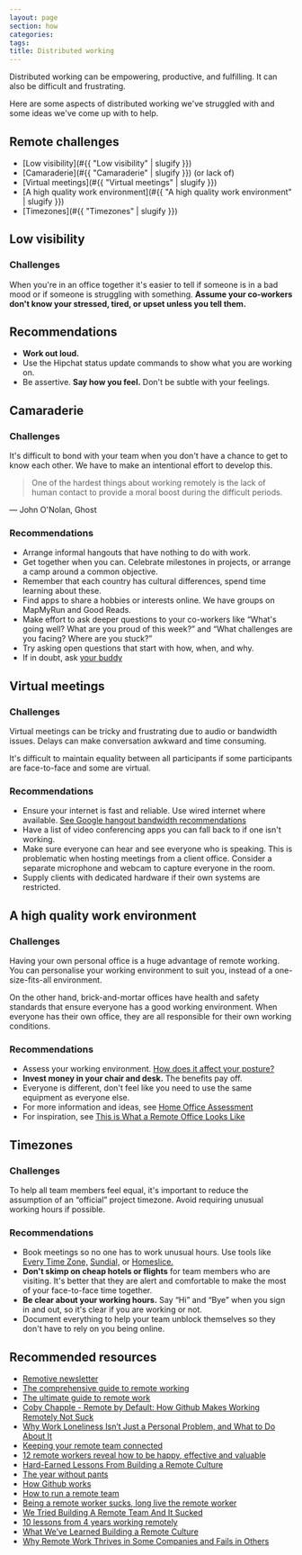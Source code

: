 ```yaml
---
layout: page
section: how
categories:
tags:
title: Distributed working
---
```


Distributed working can be empowering, productive, and fulfilling. It can also be difficult and frustrating.

Here are some aspects of distributed working we've struggled with and some ideas we've come up with to help.

## Remote challenges

* [Low visibility](#{{ "Low visibility" | slugify }})
* [Camaraderie](#{{ "Camaraderie" | slugify }}) (or lack of)
* [Virtual meetings](#{{ "Virtual meetings" | slugify }})
* [A high quality work environment](#{{ "A high quality work environment" | slugify }})
* [Timezones](#{{ "Timezones" | slugify }})

## Low visibility

### Challenges

When you're in an office together it's easier to tell if someone is in a bad mood or if someone is struggling with something. **Assume your co-workers don't know your stressed, tired, or upset unless you tell them.**

## Recommendations

* **Work out loud.**
* Use the Hipchat status update commands to show what you are working on.
* Be assertive. **Say how you feel.** Don't be subtle with your feelings.


## Camaraderie

### Challenges

It's difficult to bond with your team when you don't have a chance to get to know each other. We have to make an intentional effort to develop this.

> One of the hardest things about working remotely is the lack of human contact to provide a moral boost during the difficult periods.

— John O'Nolan, Ghost

### Recommendations

* Arrange informal hangouts that have nothing to do with work.
* Get together when you can. Celebrate milestones in projects, or arrange a camp around a common objective.
* Remember that each country has cultural differences, spend time learning about these.
* Find apps to share a hobbies or interests online. We have groups on MapMyRun and Good Reads.
* Make effort to ask deeper questions to your co-workers like “What's going well? What are you proud of this week?” and “What challenges are you facing? Where are you stuck?”
* Try asking open questions that start with how, when, and why.
* If in doubt, ask [your buddy](/working-at-wunderkraut/buddies/having/)


## Virtual meetings

### Challenges

Virtual meetings can be tricky and frustrating due to audio or bandwidth issues. Delays can make conversation awkward and time consuming.

It's difficult to maintain equality between all participants if some participants are face-to-face and some are virtual.

### Recommendations

* Ensure your internet is fast and reliable. Use wired internet where available. [See Google hangout bandwidth recommendations](https://support.google.com/plus/answer/1216376?hl=en)
* Have a list of video conferencing apps you can fall back to if one isn't working.
* Make sure everyone can hear and see everyone who is speaking. This is problematic when hosting meetings from a client office. Consider a separate microphone and webcam to capture everyone in the room.
* Supply clients with dedicated hardware if their own systems are restricted.

## A high quality work environment

### Challenges

Having your own personal office is a huge advantage of remote working. You can personalise your working environment to suit you, instead of a one-size-fits-all environment.

On the other hand, brick-and-mortar offices have health and safety standards that ensure everyone has a good working environment. When everyone has their own office, they are all responsible for their own working conditions.

### Recommendations

* Assess your working environment. [How does it affect your posture?](http://apps.washingtonpost.com/g/page/national/the-health-hazards-of-sitting/750/)
* **Invest money in your chair and desk.** The benefits pay off.
* Everyone is different, don't feel like you need to use the same equipment as everyone else.
* For more information and ideas, see [Home Office Assessment](/working-at-wunderkraut/health-and-safety/work-comfortably/home-office-assessment/)
* For inspiration, see [This is What a Remote Office Looks Like](https://zapier.com/learn/the-ultimate-guide-to-remote-working/remote-office-photos/)

## Timezones

### Challenges

To help all team members feel equal, it's important to reduce the assumption of an “official” project timezone. Avoid requiring unusual working hours if possible.

### Recommendations

* Book meetings so no one has to work unusual hours. Use tools like [Every Time Zone,](http://everytimezone.com/) [Sundial,](https://sundial.teleport.org) or [Homeslice.](http://homeslice.in/)
* **Don't skimp on cheap hotels or flights** for team members who are visiting. It's better that they are alert and comfortable to make the most of your face-to-face time together.
* **Be clear about your working hours.** Say “Hi” and “Bye” when you sign in and out, so it's clear if you are working or not.
* Document everything to help your team unblock themselves so they don't have to rely on you being online.

## Recommended resources

* [Remotive newsletter](http://remotive.io/)
* [The comprehensive guide to remote working](http://blog.remotive.io/the-comprehensive-guide-to-remote-working/)
* [The ultimate guide to remote work](https://zapier.com/learn/the-ultimate-guide-to-remote-working/)
* [Coby Chapple - Remote by Default: How Github Makes Working Remotely Not Suck](https://vimeo.com/96692943)
* [Why Work Loneliness Isn’t Just a Personal Problem, and What to Do About It](http://blog.idonethis.com/why-work-loneliness-isnt-just-a-personal-problem/)
* [Keeping your remote team connected](http://www.helpscout.net/blog/remote-team-connectivity/)
* [12 remote workers reveal how to be happy, effective and valuable](http://wpcurve.com/remote-worker)
* [Hard-Earned Lessons From Building a Remote Culture](http://www.entrepreneur.com/article/245689)
* [The year without pants](http://scottberkun.com/yearwithoutpants/)
* [How Github works](http://zachholman.com/posts/how-github-works/)
* [How to run a remote team](https://zapier.com/learn/the-ultimate-guide-to-remote-working/how-manage-remote-team/)
* [Being a remote worker sucks, long live the remote worker](http://www.hanselman.com/blog/BeingARemoteWorkerSucksLongLiveTheRemoteWorker.aspx)
* [We Tried Building A Remote Team And It Sucked](http://blog.statuspage.io/we-tried-building-a-remote-team-and-it-sucked)
* [10 lessons from 4 years working remotely](http://whenihavetime.com/2014/07/08/10-lessons-from-4-years-working-remotely/)
* [What We’ve Learned Building a Remote Culture](http://www.helpscout.net/blog/remote-culture/)
* [Why Remote Work Thrives in Some Companies and Fails in Others](https://hbr.org/2015/03/why-remote-work-thrives-in-some-companies-and-fails-in-others)
